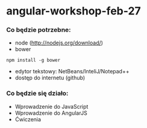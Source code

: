 # angular-workshop-feb-27

### Co będzie potrzebne:
- node (http://nodejs.org/download/)
- bower
```
npm install -g bower
```
- edytor tekstowy: NetBeans/InteliJ/Notepad++
- dostęp do internetu (github)

### Co będzie się działo:
- Wprowadzenie do JavaScript
- Wprowadzenie do AngularJS
- Ćwiczenia
